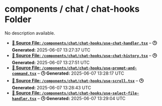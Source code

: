 # components / chat / chat-hooks Folder

No description available.

- **[**📄 Source File:** `/components/chat/chat-hooks/use-chat-handler.tsx`](use-chat-handler.tsx.md)** – **🕒 Generated:** 2025-06-07 13:27:37 UTC
- **[**📄 Source File:** `/components/chat/chat-hooks/use-chat-history.tsx`](use-chat-history.tsx.md)** – **🕒 Generated:** 2025-06-07 13:27:51 UTC
- **[**📄 Source File:** `/components/chat/chat-hooks/use-prompt-and-command.tsx`](use-prompt-and-command.tsx.md)** – **🕒 Generated:** 2025-06-07 13:28:17 UTC
- **[**📄 Source File:** `/components/chat/chat-hooks/use-scroll.tsx`](use-scroll.tsx.md)** – **🕒 Generated:** 2025-06-07 13:28:43 UTC
- **[**📄 Source File:** `/components/chat/chat-hooks/use-select-file-handler.tsx`](use-select-file-handler.tsx.md)** – **🕒 Generated:** 2025-06-07 13:29:04 UTC